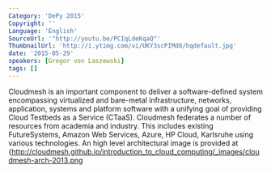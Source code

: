 ```yaml
---
Category: 'DePy 2015'
Copyright: ''
Language: 'English'
SourceUrl: '"http://youtu.be/PCIqLdeKqaQ"'
ThumbnailUrl: 'http://i.ytimg.com/vi/UKY3scPIMd8/hqdefault.jpg'
date: '2015-05-29'
speakers: [Gregor von Laszewski]
tags: []
---
```

Cloudmesh is an important component to deliver a software-defined system  encompassing virtualized and bare-metal infrastructure, networks, application, systems and platform software  with a unifying goal of providing Cloud Testbeds as a Service (CTaaS). Cloudmesh federates a number of resources from academia and industry. This includes existing FutureSystems, Amazon Web Services, Azure, HP Cloud, Karlsruhe using various technologies. An high level architectural image is provided at {http://cloudmesh.github.io/introduction_to_cloud_computing/_images/cloudmesh-arch-2013.png